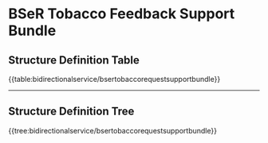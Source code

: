 # BSeR Tobacco Feedback Support Bundle

## Structure Definition Table

{{table:bidirectionalservice/bsertobaccorequestsupportbundle}}

---
## Structure Definition Tree

{{tree:bidirectionalservice/bsertobaccorequestsupportbundle}}